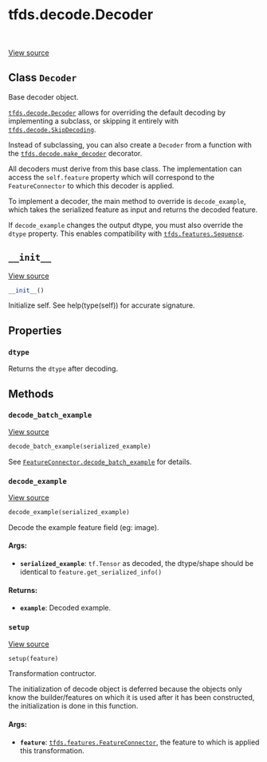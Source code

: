 <div itemscope itemtype="http://developers.google.com/ReferenceObject">
<meta itemprop="name" content="tfds.decode.Decoder" />
<meta itemprop="path" content="Stable" />
<meta itemprop="property" content="dtype"/>
<meta itemprop="property" content="__init__"/>
<meta itemprop="property" content="decode_batch_example"/>
<meta itemprop="property" content="decode_example"/>
<meta itemprop="property" content="setup"/>
</div>

# tfds.decode.Decoder

<!-- Insert buttons and diff -->

<table class="tfo-notebook-buttons tfo-api" align="left">
</table>

<a target="_blank" href="https://github.com/tensorflow/datasets/tree/master/tensorflow_datasets/core/decode/base.py">View
source</a>

## Class `Decoder`

Base decoder object.

<!-- Placeholder for "Used in" -->

<a href="../../tfds/decode/Decoder.md"><code>tfds.decode.Decoder</code></a>
allows for overriding the default decoding by implementing a subclass, or
skipping it entirely with
<a href="../../tfds/decode/SkipDecoding.md"><code>tfds.decode.SkipDecoding</code></a>.

Instead of subclassing, you can also create a `Decoder` from a function with the
<a href="../../tfds/decode/make_decoder.md"><code>tfds.decode.make_decoder</code></a>
decorator.

All decoders must derive from this base class. The implementation can access the
`self.feature` property which will correspond to the `FeatureConnector` to which
this decoder is applied.

To implement a decoder, the main method to override is `decode_example`, which
takes the serialized feature as input and returns the decoded feature.

If `decode_example` changes the output dtype, you must also override the `dtype`
property. This enables compatibility with
<a href="../../tfds/features/Sequence.md"><code>tfds.features.Sequence</code></a>.

<h2 id="__init__"><code>__init__</code></h2>

<a target="_blank" href="https://github.com/tensorflow/datasets/tree/master/tensorflow_datasets/core/decode/base.py">View
source</a>

```python
__init__()
```

Initialize self. See help(type(self)) for accurate signature.

## Properties

<h3 id="dtype"><code>dtype</code></h3>

Returns the `dtype` after decoding.

## Methods

<h3 id="decode_batch_example"><code>decode_batch_example</code></h3>

<a target="_blank" href="https://github.com/tensorflow/datasets/tree/master/tensorflow_datasets/core/decode/base.py">View
source</a>

```python
decode_batch_example(serialized_example)
```

See
<a href="../../tfds/features/FeatureConnector.md#decode_batch_example"><code>FeatureConnector.decode_batch_example</code></a>
for details.

<h3 id="decode_example"><code>decode_example</code></h3>

<a target="_blank" href="https://github.com/tensorflow/datasets/tree/master/tensorflow_datasets/core/decode/base.py">View
source</a>

```python
decode_example(serialized_example)
```

Decode the example feature field (eg: image).

#### Args:

*   <b>`serialized_example`</b>: `tf.Tensor` as decoded, the dtype/shape should
    be identical to `feature.get_serialized_info()`

#### Returns:

*   <b>`example`</b>: Decoded example.

<h3 id="setup"><code>setup</code></h3>

<a target="_blank" href="https://github.com/tensorflow/datasets/tree/master/tensorflow_datasets/core/decode/base.py">View
source</a>

```python
setup(feature)
```

Transformation contructor.

The initialization of decode object is deferred because the objects only know
the builder/features on which it is used after it has been constructed, the
initialization is done in this function.

#### Args:

*   <b>`feature`</b>:
    <a href="../../tfds/features/FeatureConnector.md"><code>tfds.features.FeatureConnector</code></a>,
    the feature to which is applied this transformation.
